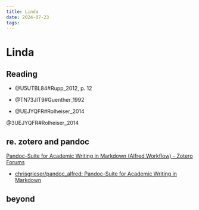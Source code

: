 ```yaml
---
title: Linda
date: 2024-07-23
tags: 
---
```

# Linda
## Reading

- @U5UTBL84#Rupp_2012, p. 12

- @TN73JIT9#Guenther_1992

- @UEJYQFR#Rolheiser_2014

@3UEJYQFR#Rolheiser_2014

## re. zotero and pandoc

[Pandoc-Suite for Academic Writing in Markdown (Alfred Workflow) - Zotero Forums](https://forums.zotero.org/discussion/85800/pandoc-suite-for-academic-writing-in-markdown-alfred-workflow "Pandoc-Suite for Academic WriIting in Markdown (Alfred Workflow) - Zotero Forums")
- [chrisgrieser/pandoc_alfred: Pandoc-Suite for Academic Writing in Markdown](https://github.com/chrisgrieser/pandoc_alfred?tab=readme-ov-file "chrisgrieser/pandoc_alfred: Pandoc-Suite for Academic Writing in Markdown")
## beyond
